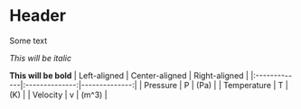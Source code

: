 # Header

Some text

*This will be italic*

**This will be bold**
| Left-aligned | Center-aligned | Right-aligned |
|:-------------|:--------------:|--------------:|
| Pressure     | P              | (Pa)          |
| Temperature  | T              | (K)           |
| Velocity     | v              | (m^3)         |



